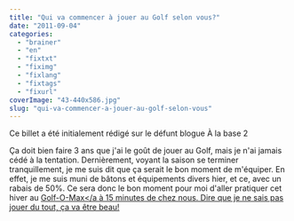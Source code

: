 ```yaml
---
title: "Qui va commencer à jouer au Golf selon vous?"
date: "2011-09-04"
categories: 
  - "brainer"
  - "en"
  - "fixtxt"
  - "fiximg"
  - "fixlang"
  - "fixtags"
  - "fixurl"
coverImage: "43-440x586.jpg"
slug: "qui-va-commencer-a-jouer-au-golf-selon-vous"
---
```


Ce billet a été initialement rédigé sur le défunt blogue À la base 2

Ça doit bien faire 3 ans que j'ai le goût de jouer au Golf, mais je n'ai jamais cédé à la tentation. Dernièrement, voyant la saison se terminer tranquillement, je me suis dit que ça serait le bon moment de m'équiper. En effet, je me suis muni de bâtons et équipements divers hier, et ce, avec un rabais de 50%. Ce sera donc le bon moment pour moi d'aller pratiquer cet hiver au [Golf-O-Max</a à 15 minutes de chez nous. Dire que je ne sais pas jouer du tout, ça va être beau!](https://www.golfomaxdorval.com/golf/index.html "Golf-O-Max Dorval")
